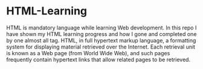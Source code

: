 # HTML-Learning
HTML is mandatory language while learning Web development. In this repo I have shown my HTML learning progress and how I gone and completed one by  one almost all tag.
HTML, in full hypertext markup language, a formatting system for displaying material retrieved over the Internet. Each retrieval unit is known as a Web page (from World Wide Web), and such pages frequently contain hypertext links that allow related pages to be retrieved.
